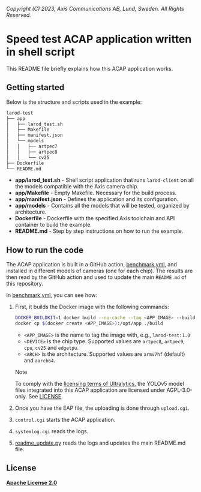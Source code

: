 *Copyright (C) 2023, Axis Communications AB, Lund, Sweden. All Rights Reserved.*

# Speed test ACAP application written in shell script

This README file briefly explains how this ACAP application works.

## Getting started

Below is the structure and scripts used in the example:

```sh
larod-test
├── app
│   ├── larod_test.sh
│   ├── Makefile
│   ├── manifest.json
│   └── models
│   │   ├── artpec7
│   │   ├── artpec8
│   │   └── cv25
├── Dockerfile
└── README.md
```

- **app/larod_test.sh** - Shell script application that runs `larod-client` on all the models compatible with the Axis camera chip.
- **app/Makefile** - Empty Makefile. Necessary for the build process.
- **app/manifest.json** - Defines the application and its configuration.
- **app/models** - Contains all the models that will be tested, organized by architecture.
- **Dockerfile** - Dockerfile with the specified Axis toolchain and API container to build the example.
- **README.md** - Step by step instructions on how to run the example.

## How to run the code

The ACAP application is built in a GitHub action, [benchmark.yml](../../../.github/workflows/benchmark.yml), and installed in different models of cameras (one for each chip). The results are then read by the GitHub action and used to update the main `README.md` of this repository.

In [benchmark.yml](../../../.github/workflows/benchmark.yml), you can see how:

1. First, it builds the Docker image with the following commands:

    ```sh
    DOCKER_BUILDKIT=1 docker build --no-cache --tag <APP_IMAGE> --build-arg device=<DEVICE> --build-arg ARCH=<ARCH> .
    docker cp $(docker create <APP_IMAGE>):/opt/app ./build
    ```

    - `<APP_IMAGE>` is the name to tag the image with, e.g., `larod-test:1.0`
    - `<DEVICE>` is the chip type. Supported values are `artpec8`, `artpec9`, `cpu`, `cv25` and `edgetpu`.
    - `<ARCH>` is the architecture. Supported values are `armv7hf` (default) and `aarch64`.

    > [!NOTE]
    >
    > To comply with the [licensing terms of Ultralytics](https://github.com/ultralytics/yolov5?tab=readme-ov-file#license),
    > the YOLOv5 model files integrated into this ACAP application are licensed under AGPL-3.0-only. See [LICENSE](app/LICENSE).

2. Once you have the EAP file, the uploading is done through `upload.cgi`.
3. `control.cgi` starts the ACAP application.
4. `systemlog.cgi` reads the logs.
5. [readme_update.py](../readme_update.py) reads the logs and updates the main README.md file.

## License

**[Apache License 2.0](./app/LICENSE)**
